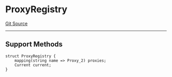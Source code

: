 # ProxyRegistry
[Git Source](https://github.com/metacontract/mc/blob/df7a49283d8212c99bebd64a186325e91d34c075/resources/devkit/api-reference/Flattened.sol)

---------------------
Support Methods
-----------------------


```solidity
struct ProxyRegistry {
    mapping(string name => Proxy_2) proxies;
    Current current;
}
```

